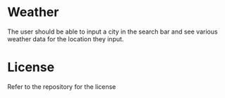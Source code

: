 # Weather
The user should be able to input a city in the search bar and see various weather data for the location they input. 

# License 
Refer to the repository for the license 